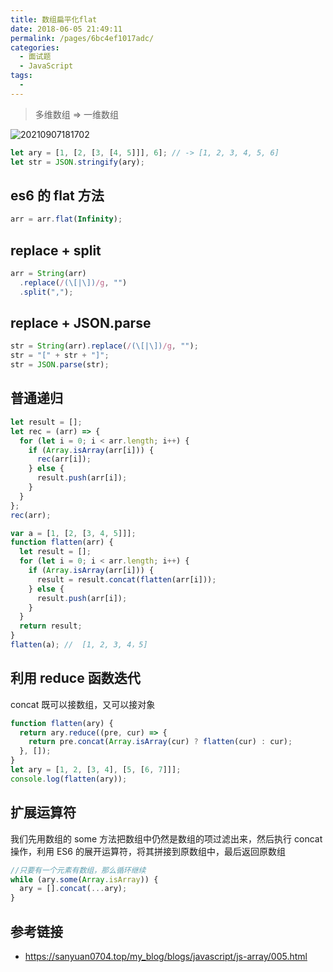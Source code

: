 ```yaml
---
title: 数组扁平化flat
date: 2018-06-05 21:49:11
permalink: /pages/6bc4ef1017adc/
categories:
  - 面试题
  - JavaScript
tags:
  -
---
```


> 多维数组 => 一维数组

![20210907181702](https://cdn.jsdelivr.net/gh/wu529778790/image/blog/20210907181702.png)

```js
let ary = [1, [2, [3, [4, 5]]], 6]; // -> [1, 2, 3, 4, 5, 6]
let str = JSON.stringify(ary);
```

<!-- more -->

## es6 的 flat 方法

```js
arr = arr.flat(Infinity);
```

## replace + split

```js
arr = String(arr)
  .replace(/(\[|\])/g, "")
  .split(",");
```

## replace + JSON.parse

```js
str = String(arr).replace(/(\[|\])/g, "");
str = "[" + str + "]";
str = JSON.parse(str);
```

## 普通递归

```js
let result = [];
let rec = (arr) => {
  for (let i = 0; i < arr.length; i++) {
    if (Array.isArray(arr[i])) {
      rec(arr[i]);
    } else {
      result.push(arr[i]);
    }
  }
};
rec(arr);
```

```js
var a = [1, [2, [3, 4, 5]]];
function flatten(arr) {
  let result = [];
  for (let i = 0; i < arr.length; i++) {
    if (Array.isArray(arr[i])) {
      result = result.concat(flatten(arr[i]));
    } else {
      result.push(arr[i]);
    }
  }
  return result;
}
flatten(a); //  [1, 2, 3, 4，5]
```

## 利用 reduce 函数迭代

concat 既可以接数组，又可以接对象

```js
function flatten(ary) {
  return ary.reduce((pre, cur) => {
    return pre.concat(Array.isArray(cur) ? flatten(cur) : cur);
  }, []);
}
let ary = [1, 2, [3, 4], [5, [6, 7]]];
console.log(flatten(ary));
```

## 扩展运算符

我们先用数组的 some 方法把数组中仍然是数组的项过滤出来，然后执行 concat 操作，利用 ES6 的展开运算符，将其拼接到原数组中，最后返回原数组

```js
//只要有一个元素有数组，那么循环继续
while (ary.some(Array.isArray)) {
  ary = [].concat(...ary);
}
```

## 参考链接

- <https://sanyuan0704.top/my_blog/blogs/javascript/js-array/005.html>
